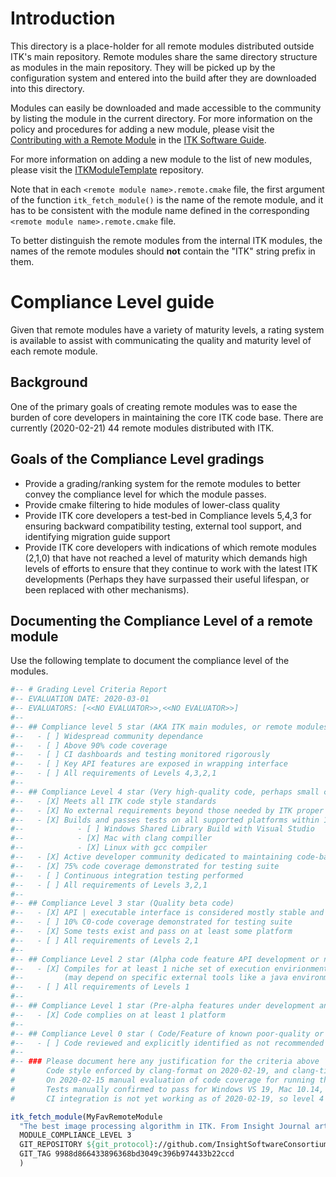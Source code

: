 # Introduction

This directory is a place-holder for all remote modules distributed outside
ITK's main repository. Remote modules share the same directory structure as
modules in the main repository. They will be picked up by the configuration
system and entered into the build after they are downloaded into this
directory.

Modules can easily be downloaded and made accessible to the community by
listing the module in the current directory. For more information on the
policy and procedures for adding a new module, please visit the
[Contributing with a Remote Module](https://itk.org/ITKSoftwareGuide/html/Book1/ITKSoftwareGuide-Book1ch9.html#x55-1640009.7)  in the [ITK Software Guide].

For more information on adding a new module to the list of new modules,
please visit the [ITKModuleTemplate](https://github.com/InsightSoftwareConsortium/ITKModuleTemplate) repository.

Note that in each `<remote module name>.remote.cmake` file, the first argument
of the function `itk_fetch_module()` is the name of the remote module, and it
has to be consistent with the module name defined in the corresponding
`<remote module name>.remote.cmake` file.

To better distinguish the remote modules from the internal ITK modules, the names
of the remote modules should **not** contain the "ITK" string prefix in them.


[ITK Software Guide]: https://itk.org/ItkSoftwareGuide.pdf


# Compliance Level guide

Given that remote modules have a variety of maturity levels, a rating system
is available to assist with communicating the quality and maturity level
of each remote module.

## Background

One of the primary goals of creating remote modules was to ease the burden of
core developers in maintaining the core ITK code base.  There are currently (2020-02-21)
44 remote modules distributed with ITK.

## Goals of the Compliance Level gradings

 * Provide a grading/ranking system for the remote modules to better convey the compliance level for which the module passes.
 * Provide cmake filtering to hide modules of lower-class quality
 * Provide ITK core developers a test-bed in Compliance levels 5,4,3 for ensuring backward compatibility testing, external tool support, and identifying migration guide support
 * Provide ITK core developers with indications of which remote modules (2,1,0) that have not reached a level of maturity which demands high levels of efforts to ensure that they continue to work with the latest ITK developments (Perhaps they have surpassed their useful lifespan, or been replaced with other mechanisms).

## Documenting the Compliance Level of a remote module
Use the following template to document the compliance level of the modules.
```cmake
#-- # Grading Level Criteria Report
#-- EVALUATION DATE: 2020-03-01
#-- EVALUATORS: [<<NO EVALUATOR>>,<<NO EVALUATOR>>]
#--
#-- ## Compliance level 5 star (AKA ITK main modules, or remote modules that could become core modules)
#--   - [ ] Widespread community dependance
#--   - [ ] Above 90% code coverage
#--   - [ ] CI dashboards and testing monitored rigorously
#--   - [ ] Key API features are exposed in wrapping interface
#--   - [ ] All requirements of Levels 4,3,2,1
#--
#-- ## Compliance Level 4 star (Very high-quality code, perhaps small community dependance)
#--   - [X] Meets all ITK code style standards
#--   - [X] No external requirements beyond those needed by ITK proper
#--   - [X] Builds and passes tests on all supported platforms within 1 month of each core tagged release
#--            - [ ] Windows Shared Library Build with Visual Studio
#--            - [X] Mac with clang compiller
#--            - [X] Linux with gcc compiler
#--   - [X] Active developer community dedicated to maintaining code-base
#--   - [X] 75% code coverage demonstrated for testing suite
#--   - [ ] Continuous integration testing performed
#--   - [ ] All requirements of Levels 3,2,1
#--
#-- ## Compliance Level 3 star (Quality beta code)
#--   - [X] API | executable interface is considered mostly stable and feature complete
#--   - [ ] 10% C0-code coverage demonstrated for testing suite
#--   - [X] Some tests exist and pass on at least some platform
#--   - [ ] All requirements of Levels 2,1
#--
#-- ## Compliance Level 2 star (Alpha code feature API development or niche community/execution environment dependance )
#--   - [X] Compiles for at least 1 niche set of execution envirionments, and perhaps others
#--         (may depend on specific external tools like a java environment, or specific external libraries to work )
#--   - [ ] All requirements of Levels 1
#--
#-- ## Compliance Level 1 star (Pre-alpha features under development and code of unknown quality)
#--   - [X] Code complies on at least 1 platform
#--
#-- ## Compliance Level 0 star ( Code/Feature of known poor-quality or deprecated status )
#--   - [ ] Code reviewed and explicitly identified as not recommended for use
#--
#-- ### Please document here any justification for the criteria above
#       Code style enforced by clang-format on 2020-02-19, and clang-tidy modernizations completed.
#       On 2020-02-15 manual evaluation of code coverage for running the supplied test resulted in 77% code coverage
#       Tests manually confirmed to pass for Windows VS 19, Mac 10.14, and Ubuntu Linux gcc 7 compilers
#       CI integration is not yet working as of 2020-02-19, so level 4 compliance not yet achieved.

itk_fetch_module(MyFavRemoteModule
  "The best image processing algorithm in ITK. From Insight Journal article with handle: https://hdl.handle.net/1234/567"
  MODULE_COMPLIANCE_LEVEL 3
  GIT_REPOSITORY ${git_protocol}://github.com/InsightSoftwareConsortium/MyFavRemoteModule.git
  GIT_TAG 9988d866433896368bd3049c396b974433b22ccd
  )
```
